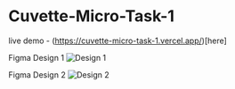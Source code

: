 # Cuvette-Micro-Task-1
live demo - (https://cuvette-micro-task-1.vercel.app/)[here]

Figma Design 1
![Design 1](https://github.com/mujtbkhn/Cuvette-Micro-Task-1/assets/86319200/0577cf78-3785-4e8a-88ae-ede686e7f4e9)

Figma Design 2
![Design 2](https://github.com/mujtbkhn/Cuvette-Micro-Task-1/assets/86319200/8127f493-3be3-436c-86cb-47f7130d9320)

